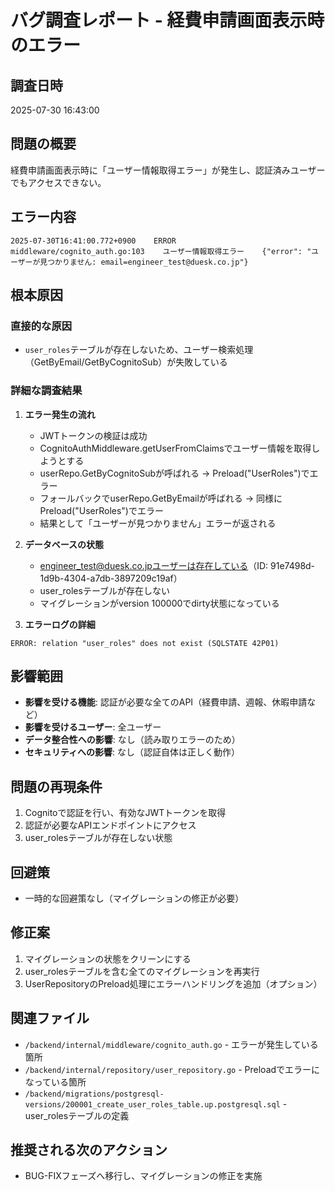 # バグ調査レポート - 経費申請画面表示時のエラー

## 調査日時
2025-07-30 16:43:00

## 問題の概要
経費申請画面表示時に「ユーザー情報取得エラー」が発生し、認証済みユーザーでもアクセスできない。

## エラー内容
```
2025-07-30T16:41:00.772+0900    ERROR    middleware/cognito_auth.go:103    ユーザー情報取得エラー    {"error": "ユーザーが見つかりません: email=engineer_test@duesk.co.jp"}
```

## 根本原因
### 直接的な原因
- `user_roles`テーブルが存在しないため、ユーザー検索処理（GetByEmail/GetByCognitoSub）が失敗している

### 詳細な調査結果
1. **エラー発生の流れ**
   - JWTトークンの検証は成功
   - CognitoAuthMiddleware.getUserFromClaimsでユーザー情報を取得しようとする
   - userRepo.GetByCognitoSubが呼ばれる → Preload("UserRoles")でエラー
   - フォールバックでuserRepo.GetByEmailが呼ばれる → 同様にPreload("UserRoles")でエラー
   - 結果として「ユーザーが見つかりません」エラーが返される

2. **データベースの状態**
   - engineer_test@duesk.co.jpユーザーは存在している（ID: 91e7498d-1d9b-4304-a7db-3897209c19af）
   - user_rolesテーブルが存在しない
   - マイグレーションがversion 100000でdirty状態になっている

3. **エラーログの詳細**
```
ERROR: relation "user_roles" does not exist (SQLSTATE 42P01)
```

## 影響範囲
- **影響を受ける機能**: 認証が必要な全てのAPI（経費申請、週報、休暇申請など）
- **影響を受けるユーザー**: 全ユーザー
- **データ整合性への影響**: なし（読み取りエラーのため）
- **セキュリティへの影響**: なし（認証自体は正しく動作）

## 問題の再現条件
1. Cognitoで認証を行い、有効なJWTトークンを取得
2. 認証が必要なAPIエンドポイントにアクセス
3. user_rolesテーブルが存在しない状態

## 回避策
- 一時的な回避策なし（マイグレーションの修正が必要）

## 修正案
1. マイグレーションの状態をクリーンにする
2. user_rolesテーブルを含む全てのマイグレーションを再実行
3. UserRepositoryのPreload処理にエラーハンドリングを追加（オプション）

## 関連ファイル
- `/backend/internal/middleware/cognito_auth.go` - エラーが発生している箇所
- `/backend/internal/repository/user_repository.go` - Preloadでエラーになっている箇所
- `/backend/migrations/postgresql-versions/200001_create_user_roles_table.up.postgresql.sql` - user_rolesテーブルの定義

## 推奨される次のアクション
- BUG-FIXフェーズへ移行し、マイグレーションの修正を実施